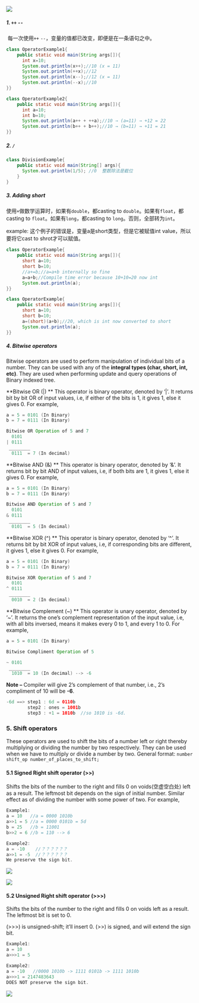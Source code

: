 ![](imgs/c103_operator1.png)

##### 1. `++`  `--`  

​	每一次使用`++`  `--`，变量的值都已改变，即便是在一条语句之中。

```java
class OperatorExample1{  
    public static void main(String args[]){  
      int x=10;  
      System.out.println(x++);//10 (x = 11)  
      System.out.println(++x);//12  
      System.out.println(x--);//12 (x = 11)  
      System.out.println(--x);//10  
}}  

class OperatorExample2{  
    public static void main(String args[]){  
      int a=10;  
      int b=10;  
      System.out.println(a++ + ++a);//10 → (a=11) → +12 = 22  
      System.out.println(b++ + b++);//10 → (b=11) → +11 = 21  
}}  
```

##### 2. `/`

```java
class DivisionExample{
  	public static void main(String[] args){
      System.out.println(1/5); //0  整数除法是截位
    }
}
```

##### 3. Adding short

使用`+`做数学运算时，如果有`double`，都casting to `double`。如果有`float`，都casting to `float`。如果有`long`，都casting to `long`。否则，全部转为`int`。

example: 这个例子的错误是，变量a是short类型，但是它被赋值int value，所以要将它cast to shrot才可以赋值。

```java
class OperatorExample{  
    public static void main(String args[]){  
      short a=10;  
      short b=10;  
      //a+=b;//a=a+b internally so fine  
      a=a+b;//Compile time error because 10+10=20 now int  
      System.out.println(a);  
}}  
```

```java
class OperatorExample{  
    public static void main(String args[]){  
      short a=10;  
      short b=10;  
      a=(short)(a+b);//20, which is int now converted to short  
      System.out.println(a);  
}}  
```

##### 4. Bitwise operators

Bitwise operators are used to perform manipulation of individual bits of a number. They can be used with any of the **integral types (char, short, int, etc)**. They are used when performing update and query operations of Binary indexed tree.

**Bitwise OR (|) **
This operator is binary operator, denoted by ‘|’. It returns bit by bit OR of input values, i.e, if either of the bits is 1, it gives 1, else it gives 0.
For example,

```java
a = 5 = 0101 (In Binary)
b = 7 = 0111 (In Binary)

Bitwise OR Operation of 5 and 7
  0101
| 0111
 ________
  0111  = 7 (In decimal) 
```

**Bitwise AND (&) **
This operator is binary operator, denoted by ‘&’. It returns bit by bit AND of input values, i.e, if both bits are 1, it gives 1, else it gives 0.
For example,

```java
a = 5 = 0101 (In Binary)
b = 7 = 0111 (In Binary)

Bitwise AND Operation of 5 and 7
  0101
& 0111
 ________
  0101  = 5 (In decimal) 
```

**Bitwise XOR (^) **
This operator is binary operator, denoted by ‘^’. It returns bit by bit XOR of input values, i.e, if corresponding bits are different, it gives 1, else it gives 0.
For example,

```java
a = 5 = 0101 (In Binary)
b = 7 = 0111 (In Binary)

Bitwise XOR Operation of 5 and 7
  0101
^ 0111
 ________
  0010  = 2 (In decimal) 
```

**Bitwise Complement (~) **
This operator is unary operator, denoted by ‘~’. It returns the one’s complement representation of the input value, i.e, with all bits inversed, means it makes every 0 to 1, and every 1 to 0.
For example,

```java
a = 5 = 0101 (In Binary)

Bitwise Compliment Operation of 5

~ 0101
 ________
  1010  = 10 (In decimal) --> -6
```

**Note –** Compiler will give 2’s complement of that number, i.e., 2’s compliment of 10 will be **-6**.

```java
-6d ==> step1 : 6d = 0110b
        step2 : ones = 1001b
        step3 : +1 = 1010b  //so 1010 is -6d.
```

### 5. Shift operators

These operators are used to shift the bits of a number left or right thereby multiplying or dividing the number by two respectively. They can be used when we have to multiply or divide a number by two. General format: `number shift_op number_of_places_to_shift;`

#### **5.1 Signed Right shift operator (>>)** 

Shifts the bits of the number to the right and fills 0 on voids(空虚空白处) left as a result. The leftmost bit depends on the sign of initial number. Similar effect as of dividing the number with some power of two.
For example,

```java
Example1:
a = 10   //a = 0000 1010b
a>>1 = 5 //a = 0000 0101b = 5d
b = 25   //b = 11001
b>>2 = 6 //b = 110 --> 6

Example2:
a = -10    //？？？？？？
a>>1 = -5  //？？？？？？
We preserve the sign bit.
```

![](imgs/c502_shiftOp2.png)

![](imgs/c502_shiftOp1.png)

#### 5.2 **Unsigned Right shift operator (>>>)**

Shifts the bits of the number to the right and fills 0 on voids left as a result. The leftmost bit is set to 0. 

(>>>) is unsigned-shift; it’ll insert 0. (>>) is signed, and will extend the sign bit.

```java
Example1:
a = 10
a>>>1 = 5

Example2:
a = -10   //0000 1010b -> 1111 0101b -> 1111 1010b
a>>>1 = 2147483643
DOES NOT preserve the sign bit. 
```

![](imgs/c502_shiftOp3.png)

